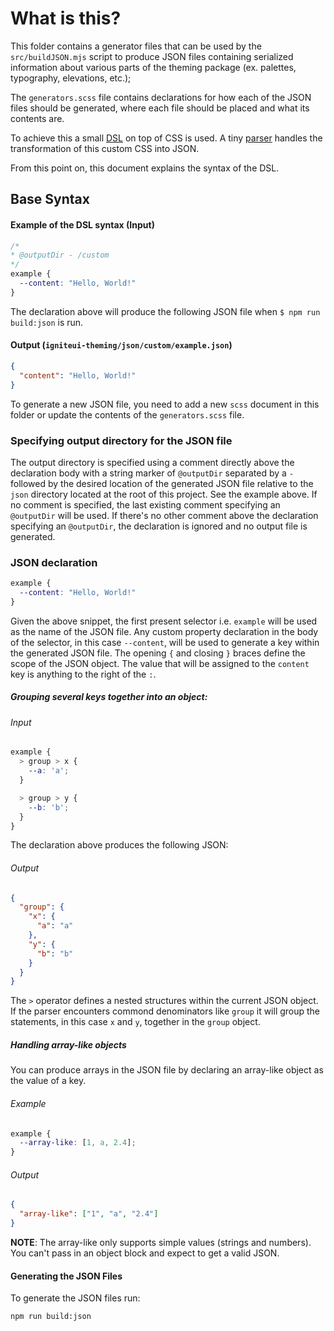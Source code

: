 # What is this?

This folder contains a generator files that can be used by the `src/buildJSON.mjs` script to produce JSON files containing serialized information about various parts of the theming package (ex. palettes, typography, elevations, etc.);

The `generators.scss` file contains declarations for how each of the JSON files should be generated, where each file should be placed and what its contents are. 

To achieve this a small [DSL](https://en.wikipedia.org/wiki/Domain-specific_language) on top of CSS is used. A tiny [parser](../../scripts/parser.mjs) handles the transformation of this custom CSS into JSON.

From this point on, this document explains the syntax of the DSL.

## Base Syntax

#### Example of the DSL syntax (Input)
```css
/*
* @outputDir - /custom
*/
example {
  --content: "Hello, World!"
}
```

The declaration above will produce the following JSON file when `$ npm run build:json` is run.

#### Output (`igniteui-theming/json/custom/example.json`)

```json
{
  "content": "Hello, World!"
}
```

To generate a new JSON file, you need to add a new `scss` document in this folder or update the contents of the `generators.scss` file.

### Specifying output directory for the JSON file

The output directory is specified using a comment directly above the declaration body with a string marker of `@outputDir` separated by a `-` followed by the desired location of the generated JSON file relative to the `json` directory located at the root of this project. See the example above. If no comment is specified, the last existing comment specifying an `@outputDir` will be used. If there's no other comment above the declaration specifying an `@outputDir`, the declaration is ignored and no output file is generated.

### JSON declaration

```css
example {
  --content: "Hello, World!"
}
```

Given the above snippet, the first present selector i.e. `example` will be used as the name of the JSON file. Any custom property declaration in the body of the selector, in this case `--content`, will be used to generate a key within the generated JSON file. The opening `{` and closing `}` braces define the scope of the JSON object. The value that will be assigned to the `content` key is anything to the right of the `:`.

##### Grouping several keys together into an object:

###### Input
```css
example {
  > group > x {
    --a: 'a';
  }

  > group > y {
    --b: 'b';
  }
}
```

The declaration above produces the following JSON:

###### Output
```json
{
  "group": {
    "x": {
      "a": "a"
    },
    "y": {
      "b": "b"
    }
  }
}
```

The `>` operator defines a nested structures within the current JSON object. If the parser encounters commond denominators like `group` it will group the statements, in this case `x` and `y`, together in the `group` object.

##### Handling array-like objects

You can produce arrays in the JSON file by declaring an array-like object as the value of a key.

###### Example
```css
example {
  --array-like: [1, a, 2.4];
}
```

###### Output
```json
{
  "array-like": ["1", "a", "2.4"]
}
```

**NOTE**: The array-like only supports simple values (strings and numbers). You can't pass in an object block and expect to get a valid JSON.

#### Generating the JSON Files

To generate the JSON files run:

```sh
npm run build:json
```
